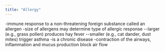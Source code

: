 ```yaml
---
title: "Allergy"
---
```

-immune response to a non-threatening foreign substance called an allergen
-size of allergens may determine type of allergic response
--larger (e.g., grass pollen) produces hay fever
--smaller (e.g., cat dander, dust mites) trigger asthma
-is a chronic disease
-contraction of the airways, inflammation and mucus production block air flow

